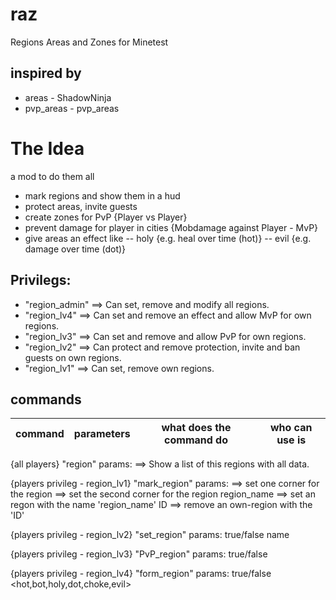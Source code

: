 # raz
Regions Areas and Zones for Minetest

## inspired by 
+ areas - ShadowNinja
+ pvp_areas - pvp_areas

# The Idea
a mod to do them all
- mark regions and show them in a hud
- protect areas, invite guests 
- create zones for PvP {Player vs Player}
- prevent damage for player in cities {Mobdamage against Player - MvP}
- give areas an effect like 
-- holy {e.g. heal over time (hot)}
-- evil	{e.g. damage over time (dot)}


## Privilegs:
+ "region_admin" ==> Can set, remove and modify all regions.
+ "region_lv4" ==> Can set and remove an effect and allow MvP for own regions.
+ "region_lv3" ==> Can set and remove and allow PvP for own regions.
+ "region_lv2" ==> Can protect and remove protection, invite and ban guests on own regions.
+ "region_lv1" ==> Can set, remove own regions.

## commands

|command|parameters|what does the command do|who can use is
|------|------|-------|-------| 
{all players}
"region" <params>
	params: 
	<status>	==> Show a list of this regions with all data.

{players privileg - region_lv1}
"mark_region" <params>
	params: 
	<pos1> 				==> set one corner for the region
	<pos2> 				==> set the second corner for the region
	<set> region_name	==>	set an regon with the name 'region_name'
	<remove> ID			==> remove an own-region with the 'ID'

{players privileg - region_lv2}
"set_region" <params>
	params: 
	<protected> true/false 
	<invite> name

{players privileg - region_lv3}
"PvP_region" <params>
	params: 
	<PvP> true/false

{players privileg - region_lv4}
"form_region" <params>
	params: 
	<MvP> true/false
	<effect> <hot,bot,holy,dot,choke,evil> 



